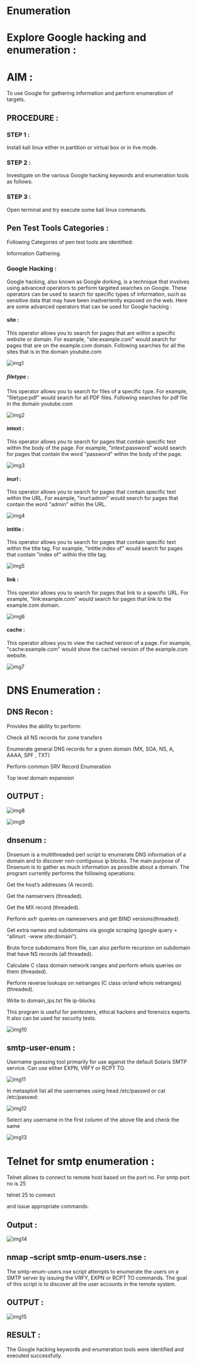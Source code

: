 # Enumeration

# Explore Google hacking and enumeration :

# AIM :

To use Google for gathering information and perform enumeration of targets.

## PROCEDURE :

### STEP 1 :

Install kali linux either in partition or virtual box or in live mode.

### STEP 2 :

Investigate on the various Google hacking keywords and enumeration tools as follows:

### STEP 3 :

Open terminal and try execute some kali linux commands.

## Pen Test Tools Categories :  

Following Categories of pen test tools are identified:

 Information Gathering.

### Google Hacking :

  Google hacking, also known as Google dorking, is a technique that involves using advanced operators to perform targeted searches on Google. These operators can be used to search for specific types of information, such as sensitive data that may have been inadvertently exposed on the web. Here are some advanced operators that can be used for Google hacking :

#### site : 

  This operator allows you to search for pages that are within a specific website or domain. For example, "site:example.com" would search for pages that are on the example.com domain.
Following searches for all the sites that is in the domain youtube.com

![img1](https://github.com/anto-richard/Enumeration/assets/93427534/07cb2e4b-9cfd-4aec-b58a-415700a74e48)

##### filetype : 

  This operator allows you to search for files of a specific type. For example, "filetype:pdf" would search for all PDF files.
Following searches for pdf file in the domain youtube.com

![img2](https://github.com/anto-richard/Enumeration/assets/93427534/ca044944-1f93-464a-95a3-c97dfb2fd9ce)

#### intext : 

  This operator allows you to search for pages that contain specific text within the body of the page. For example, "intext:password" would search for pages that contain the word "password" within the body of the page.

![img3](https://github.com/anto-richard/Enumeration/assets/93427534/9037a22c-984f-45bd-9da7-4596e3878ce2)

#### inurl : 

  This operator allows you to search for pages that contain specific text within the URL. For example, "inurl:admin" would search for pages that contain the word "admin" within the URL.
  
![img4](https://github.com/anto-richard/Enumeration/assets/93427534/728cb2b7-8748-4e58-9756-1cae82c82010)

#### intitle :

  This operator allows you to search for pages that contain specific text within the title tag. For example, "intitle:index of" would search for pages that contain "index of" within the title tag.

![img5](https://github.com/anto-richard/Enumeration/assets/93427534/49058ea4-e519-4a2f-a6be-98e0cdf0176c)

#### link :

  This operator allows you to search for pages that link to a specific URL. For example, "link:example.com" would search for pages that link to the example.com domain.

![img6](https://github.com/anto-richard/Enumeration/assets/93427534/24de08e5-91bc-4322-9d4e-ea38584e7cb4)

#### cache : 

  This operator allows you to view the cached version of a page. For example, "cache:example.com" would show the cached version of the example.com website.

![img7](https://github.com/anto-richard/Enumeration/assets/93427534/0f1d8157-048b-4b76-9606-701be427390a)

# DNS Enumeration :

## DNS Recon :

Provides the ability to perform:

Check all NS records for zone transfers

Enumerate general DNS records for a given domain (MX, SOA, NS, A, AAAA, SPF , TXT)

Perform common SRV Record Enumeration

Top level domain expansion

## OUTPUT :

![img8](https://github.com/anto-richard/Enumeration/assets/93427534/7bf60783-c4db-48ed-a50e-2d87a4a6b64a)

![img9](https://github.com/anto-richard/Enumeration/assets/93427534/c5cf1863-a8d9-40fa-b45f-f996fd3d7454)

## dnsenum :

  Dnsenum is a multithreaded perl script to enumerate DNS information of a domain and to discover non-contiguous ip blocks. The main purpose of Dnsenum is to gather as much information as possible about a domain. The program currently performs the following operations:

Get the host’s addresses (A record).

Get the namservers (threaded).

Get the MX record (threaded).

Perform axfr queries on nameservers and get BIND versions(threaded).

Get extra names and subdomains via google scraping (google query = “allinurl: -www site:domain”).

Brute force subdomains from file, can also perform recursion on subdomain that have NS records (all threaded).

Calculate C class domain network ranges and perform whois queries on them (threaded).

Perform reverse lookups on netranges (C class or/and whois netranges) (threaded).

Write to domain_ips.txt file ip-blocks.

This program is useful for pentesters, ethical hackers and forensics experts. It also can be used for security tests.

![img10](https://github.com/anto-richard/Enumeration/assets/93427534/e16a9926-1b0b-457e-b5d4-e29a8342e9f9)

## smtp-user-enum :

  Username guessing tool primarily for use against the default Solaris SMTP service. Can use either EXPN, VRFY or RCPT TO.
  
![img11](https://github.com/anto-richard/Enumeration/assets/93427534/10b1435a-4964-4568-831a-28983616478d)

  In metasploit list all the usernames using head /etc/passwd or cat /etc/passwd:

![img12](https://github.com/anto-richard/Enumeration/assets/93427534/1bfedc22-915a-4b2b-a796-477516c8f855)

  Select any username in the first column of the above file and check the same
  
![img13](https://github.com/anto-richard/Enumeration/assets/93427534/5f86bc88-1ccc-4637-bc64-78e2dead1d33)

# Telnet for smtp enumeration :

Telnet allows to connect to remote host based on the port no. For smtp port no is 25

telnet <host address> 25 to connect

and issue appropriate commands.
  
## Output :

![img14](https://github.com/anto-richard/Enumeration/assets/93427534/e01fea7c-a06d-4caf-afec-6e59a4067143)

## nmap –script smtp-enum-users.nse <hostname> :

  The smtp-enum-users.nse script attempts to enumerate the users on a SMTP server by issuing the VRFY, EXPN or RCPT TO commands. The goal of this script is to discover all the user accounts in the remote system.

## OUTPUT :

![img15](https://github.com/anto-richard/Enumeration/assets/93427534/74d2a93a-faf0-4dc1-ae98-63e704bd6e65)

## RESULT :

The Google hacking keywords and enumeration tools were identified and executed successfully.

